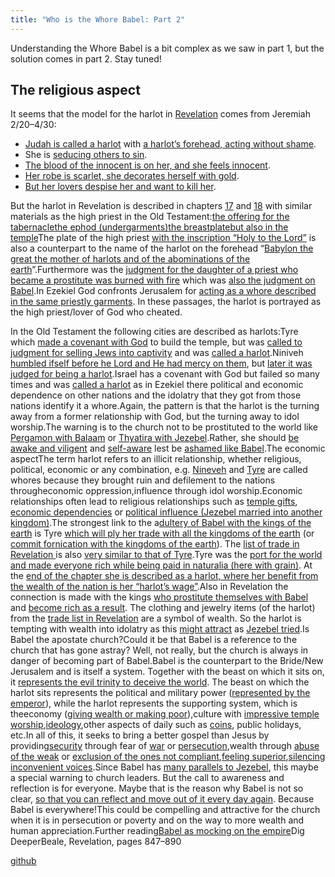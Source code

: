 ```yaml
---
title: "Who is the Whore Babel: Part 2"
---
```



Understanding the Whore Babel is a bit complex as we saw in part 1, but the solution comes in part 2. Stay tuned!


## The religious aspect

<a name="89fc"></a>
It seems that the model for the harlot in [Revelation](https://www.bibleserver.com/NIV/Revelation17) comes from Jeremiah 2/20–4/30:

- [Judah is called a harlot](https://www.bibleserver.com/NIV/Jeremiah2%3A20) with [a harlot’s forehead, acting without shame](https://www.bibleserver.com/NIV/Jeremiah3%3A3).
- She is [seducing others to sin](https://www.bibleserver.com/NIV/Jeremiah2%3A33).
- [The blood of the innocent is on her, and she feels innocent](https://www.bibleserver.com/NIV/Jeremiah2%3A34-35).
- [Her robe is scarlet, she decorates herself with gold](https://www.bibleserver.com/NIV/Jeremiah4%3A30).
- [But her lovers despise her and want to kill her](https://www.bibleserver.com/NIV/Jeremiah4%3A30).




But the harlot in Revelation is described in chapters [17](https://www.bibleserver.com/NIV/Revelation17%3A4) and [18](https://www.bibleserver.com/NIV/Revelation18%3A16) with similar materials as the high priest in the Old Testament:[the offering for the tabernacle](https://www.bibleserver.com/NIV/Exodus25%3A3-7)[the ephod (undergarments)](https://www.bibleserver.com/NIV/Exodus25%3A3-7)[the breastplate](https://www.bibleserver.com/NIV/Exodus28%3A15-20)[but also in the temple](https://www.bibleserver.com/NIV/2%20Chronicles2%3A13-14)The plate of the high priest [with the inscription “Holy to the Lord”](https://www.bibleserver.com/NIV/Exodus28%3A35-38) is also a counterpart to the name of the harlot on the forehead “[Babylon the great the mother of harlots and of the abominations of the earth](https://www.bibleserver.com/NIV/Revelation17%3A5)”.Furthermore was the [judgment for the daughter of a priest who became a prostitute was burned with fire](https://www.bibleserver.com/NIV/Leviticus21%3A9) which was [also the judgment on Babel](https://www.bibleserver.com/NIV/Revelation18%3A8).In Ezekiel God confronts Jerusalem for [acting as a whore described in the same priestly garments](https://www.bibleserver.com/NIV/Ezekiel16%3A13-26). In these passages, the harlot is portrayed as the high priest/lover of God who cheated.



In the Old Testament the following cities are described as harlots:Tyre which [made a covenant with God](https://www.bibleserver.com/NIV/1%20Kings5%3A12) to build the temple, but was [called to judgment for selling Jews into captivity](https://www.bibleserver.com/NIV/Amos1%3A9) and was [called a harlot](https://www.bibleserver.com/NIV/Isaiah23%3A15-18).Niniveh [humbled ifself before he Lord and He had mercy on them](https://www.bibleserver.com/NIV/Jonah3%3A5-10), but [later it was judged for being a harlot](https://www.bibleserver.com/NIV/Nahum3%3A4-7).Israel has a covenant with God but failed so many times and was [called a harlot](https://www.bibleserver.com/NIV/Ezekiel16%3A15-41) as in Ezekiel there political and economic dependence on other nations and the idolatry that they got from those nations identify it a whore.Again, the pattern is that the harlot is the turning away from a former relationship with God, but the turning away to idol worship.The warning is to the church not to be prostituted to the world like [Pergamon with Balaam](https://www.bibleserver.com/NIV/Revelation2%3A14) or [Thyatira with Jezebel](https://www.bibleserver.com/NIV/Revelation2%3A20-22).Rather, she should [be awake and viligent](https://www.bibleserver.com/NIV/Revelation16%3A15) and [self-aware](https://www.bibleserver.com/NIV/Revelation3%3A17-18) lest be [ashamed like Babel](https://www.bibleserver.com/NIV/Revelation17%3A16).The economic aspectThe term harlot refers to an illicit relationship, whether religious, political, economic or any combination, e.g. [Nineveh](https://www.bibleserver.com/NIV/Nahum3%3A4-5) and [Tyre](https://www.bibleserver.com/NIV/Isaiah23%3A15-18) are called whores because they brought ruin and defilement to the nations througheconomic oppression,influence through idol worship.Economic relationships often lead to religious relationships such as [temple gifts](https://www.bibleserver.com/NIV/Micah1%3A7), [economic dependencies](https://www.bibleserver.com/NIV/Nahum3%3A4) or [political influence (Jezebel married into another kingdom)](https://www.bibleserver.com/NIV/2%20Kings9%3A22).The strongest link to the a[dultery of Babel with the kings of the earth](https://www.bibleserver.com/NIV/Revelation17%3A2) is Tyre [which will ply her trade with all the kingdoms of the earth](https://www.bibleserver.com/NIV/Isaiah23%3A17) (or [commit fornication with the kingdoms of the earth](https://biblehub.com/interlinear/isaiah/23-17.htm)). The [list of trade in Revelation ](https://www.bibleserver.com/NIV/Revelation18%3A12-13)is also [very similar to that of Tyre](https://www.bibleserver.com/NIV/Ezekiel27).Tyre was the [port for the world and made everyone rich while being paid in naturalia (here with grain)](https://www.bibleserver.com/NIV/Isaiah23%3A1-3). At the [end of the chapter she is described as a harlot, where her benefit from the wealth of the nation is her “harlot’s wage”](https://www.bibleserver.com/NIV/Isaiah23%3A16-18).Also in Revelation the connection is made with the kings [who prostitute themselves with Babel](https://www.bibleserver.com/NIV/Revelation18%3A3) and [become rich as a result](https://www.bibleserver.com/NIV/Revelation18%3A9). The clothing and jewelry items (of the harlot) from the [trade list in Revelation](https://www.bibleserver.com/NIV/Ezekiel27) are a symbol of wealth. So the harlot is tempting with wealth into idolatry as this [might attract](https://www.bibleserver.com/NIV/Jeremiah4%3A30) as [Jezebel tried](https://www.bibleserver.com/NIV/2%20Kings9%3A30).Is Babel the apostate church?Could it be that Babel is a reference to the church that has gone astray? Well, not really, but the church is always in danger of becoming part of Babel.Babel is the counterpart to the Bride/New Jerusalem and is itself a system. Together with the beast on which it sits on, it [represents the evil trinity to deceive the world](../../../content/beasts/expl/the-nature-of-the-beast-in-the-book-of-revelation/index.html). The beast on which the harlot sits represents the political and military power ([represented by the emperor](../../../content/beasts/expl/the-beasts-and-the-666-in-historical-context/index.html)), while the harlot represents the supporting system, which is theeconomy ([giving wealth or making poor](https://www.bibleserver.com/NIV/Revelation13%3A16-17)),culture with [impressive temple worship](https://www.bibleserver.com/NIV/Revelation13%3A13-15),[ideology](https://www.bibleserver.com/NIV/Revelation13%3A12),other aspects of daily such as [coins](../../../content/harlot/expl/the-whore-in-revelation-a-mocking-of-the-roman-empire/index.html), public holidays, etc.In all of this, it seeks to bring a better gospel than Jesus by providing[security](https://www.bibleserver.com/NIV/Revelation13%3A4) through fear of [war](https://www.bibleserver.com/NIV/Revelation13%3A7) or [persecution](https://www.bibleserver.com/NIV/Revelation13%3A10),wealth through [abuse of the weak](https://www.bibleserver.com/NIV/Revelation6%3A5-6) or [exclusion of the ones not compliant](https://www.bibleserver.com/NIV/Revelation13%3A16-17),[feeling superior](https://www.bibleserver.com/NIV/Revelation13%3A13-14),[silencing inconvenient voices](https://www.bibleserver.com/NIV/Revelation17%3A6).Since Babel has [many parallels to Jezebel](../../../content/harlot/expl/who-is-the-whore-babel-part-1/index.html), this maybe a special warning to church leaders. But the call to awareness and reflection is for everyone. Maybe that is the reason why Babel is not so clear, [so that you can reflect and move out of it every day again](https://www.bibleserver.com/NIV/Revelation18%3A4). Because Babel is everywhere!This could be compelling and attractive for the church when it is in persecution or poverty and on the way to more wealth and human appreciation.Further reading[Babel as mocking on the empire](../../../content/harlot/expl/the-whore-in-revelation-a-mocking-of-the-roman-empire/index.html)Dig DeeperBeale, Revelation, pages 847–890


[github](https://github.com/revelation-today/revelation-today/blob/main/exampleSite/content/docs/content/harlot/expl/who-is-the-whore-babel-part-2.md)

